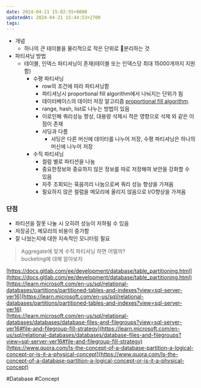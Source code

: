 ```yaml
---
date: 2024-04-21 15:02:55+0000
updatedAt: 2024-04-21 15:44:53+2700
tags: 
---
```

- 개념
    - 하나의 큰 테이블을 물리적으로 작은 단위로 분리하는 것 
- 파티셔닝 방법
    - 테이블, 인덱스 파티셔닝이 존재(테이블 또는 인덱스당 최대 15000개까지 지원함)
	    - 수평 파티셔닝
	        - row의 조건에 따라 파티셔닝함
	        - 파티셔닝시 proportional fill algorithm에서 나눠지는 단위가 됨
	        - 데이터베이스의 데이터 저장 알고리즘 [proportional fill algorithm](https://learn.microsoft.com/en-us/sql/relational-databases/databases/database-files-and-filegroups?view=sql-server-ver16#file-and-filegroup-fill-strategy).
	        - range, hash, list로 나누는 방법이 있음
	        - 이로인해 쿼리성능 향상, 대용량 삭제시 적은 영향으로 삭제 와 같은 이점이 존재
	        - 샤딩과 다름
	            - 샤딩은 다른 머신에 데이터를 나누어 저장, 수평 파티셔닝은 하나의 머신에 나누어 저장
	    - 수직 파티셔닝
	        - 컬럼 별로 파티션을 나눔
	        - 중요한정보와 중요하지 않은 정보를 따로 저장해여 보안을 강화할 수 있음
	        - 자주 조회되는 묶음끼리 나눔으로써 쿼리 성능 향상을 가져옴
	        - 필요하지 않은 컬럼을 메모리에 올리지 않음으로 I/O향상을 가져옴

### 단점
- 파티션을 잘못 나눌 시 오히려 성능이 저하될 수 있음
- 저장공간, 메모리의 비용이 증가함
- 잘 나눴는지에 대한 지속적인 모니터링 필요

> Aggregate에 맞게 수직 파티셔닝 하면 어떨까?  
> bucketing에 대해 알아보자

[https://docs.gitlab.com/ee/development/database/table_partitioning.html](https://docs.gitlab.com/ee/development/database/table_partitioning.html)  
[https://learn.microsoft.com/en-us/sql/relational-databases/partitions/partitioned-tables-and-indexes?view=sql-server-ver16](https://learn.microsoft.com/en-us/sql/relational-databases/partitions/partitioned-tables-and-indexes?view=sql-server-ver16)  
[https://learn.microsoft.com/en-us/sql/relational-databases/databases/database-files-and-filegroups?view=sql-server-ver16#file-and-filegroup-fill-strategy](https://learn.microsoft.com/en-us/sql/relational-databases/databases/database-files-and-filegroups?view=sql-server-ver16#file-and-filegroup-fill-strategy)  
[https://www.quora.com/Is-the-concept-of-a-database-partition-a-logical-concept-or-is-it-a-physical-concept](https://www.quora.com/Is-the-concept-of-a-database-partition-a-logical-concept-or-is-it-a-physical-concept)

#Database 
#Concept 